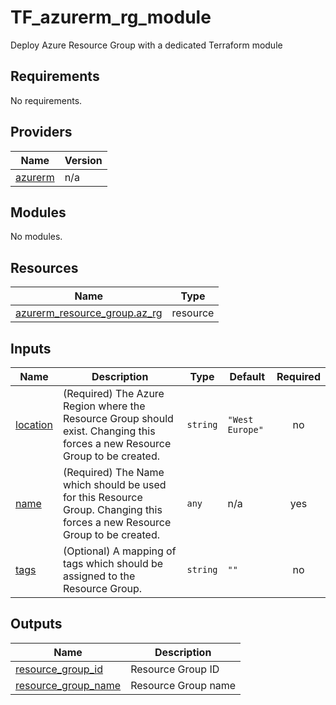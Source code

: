 # TF_azurerm_rg_module
Deploy Azure Resource Group with a dedicated Terraform module

## Requirements

No requirements.

## Providers

| Name | Version |
|------|---------|
| <a name="provider_azurerm"></a> [azurerm](#provider\_azurerm) | n/a |

## Modules

No modules.

## Resources

| Name | Type |
|------|------|
| [azurerm_resource_group.az_rg](https://registry.terraform.io/providers/hashicorp/azurerm/latest/docs/resources/resource_group) | resource |

## Inputs

| Name | Description | Type | Default | Required |
|------|-------------|------|---------|:--------:|
| <a name="input_location"></a> [location](#input\_location) | (Required) The Azure Region where the Resource Group should exist. Changing this forces a new Resource Group to be created. | `string` | `"West Europe"` | no |
| <a name="input_name"></a> [name](#input\_name) | (Required) The Name which should be used for this Resource Group. Changing this forces a new Resource Group to be created. | `any` | n/a | yes |
| <a name="input_tags"></a> [tags](#input\_tags) | (Optional) A mapping of tags which should be assigned to the Resource Group. | `string` | `""` | no |

## Outputs

| Name | Description |
|------|-------------|
| <a name="output_resource_group_id"></a> [resource\_group\_id](#output\_resource\_group\_id) | Resource Group ID |
| <a name="output_resource_group_name"></a> [resource\_group\_name](#output\_resource\_group\_name) | Resource Group name |
